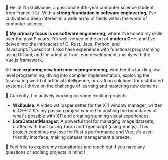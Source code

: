 👋 Hello! I'm Guillaume, a passionate 4th-year computer science student from France 🇫🇷. With a **strong foundation in software engineering**, I've cultivated a deep interest in a wide array of fields within the world of computer science.

🚀 **My primary focus is on software engineering**, where I've honed my skills over the past 9 years. I'm well-versed in the art of **modern C++**, and I've delved into the intricacies of C, Rust, Java, Python, and Javascript/Typescript. I also have experience with functional programming using OCaml, and I'm adept at front-end development, mainly with the Vue.js framework.

🌐 **I love exploring new horizons in programming**, whether it's tackling low-level programming, diving into compiler implementation, exploring the fascinating world of artificial intelligence, or crafting solutions for distributed systems. I thrive on the challenge of learning and mastering new domains.

🔧 Currently, I'm actively working on some exciting projects:
- **Wxllpulse**: A video wallpaper setter for the X11 window manager, written in C++17. It's my passion project where I'm pushing the boundaries of what's possible with X11 and creating stunning visual experiences.
- **LoraDatasetManager**: A powerful tool for managing image datasets, crafted with Rust (using Tauri) and Typescript (using Vue.js). This project combines my love for Rust's performance and Vue.js's user-friendly interface, making dataset management a breeze.

👋 Feel free to explore my repositories and reach out if you have any questions or exciting projects in mind !
